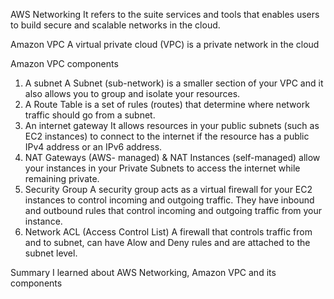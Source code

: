 AWS Networking
It refers to the suite services and tools that enables users to build secure and scalable networks in the cloud.

Amazon VPC
A virtual private cloud (VPC) is a private network in the cloud

Amazon VPC components
1. A subnet
  A Subnet (sub-network) is a smaller section of your VPC and it also allows you to group and isolate your resources.
2. A Route Table 
   is a set of rules (routes) that determine where network traffic should go from a subnet.
3. An internet gateway
 It allows resources in your public subnets (such as EC2 instances) to connect to the internet if the resource has a public IPv4  address or an IPv6 address.
4. NAT Gateways (AWS- managed) & NAT Instances (self-managed) 
   allow your instances in your Private Subnets to access the internet while remaining private.
5.  Security Group
    A security group acts as a virtual firewall for your EC2 instances to control incoming and outgoing traffic.
    They have inbound and outbound rules that control incoming and outgoing traffic from your instance.
6. Network ACL (Access Control List)
   A firewall that controls traffic from and to subnet, can have Alow and Deny rules and are attached to the subnet level.

Summary
I learned about AWS Networking, Amazon VPC and its components


